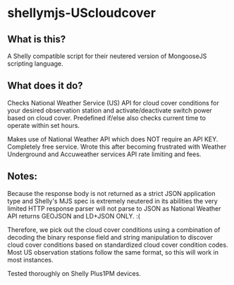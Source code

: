 # shellymjs-UScloudcover

## What is this?

A Shelly compatible script for their neutered version of MongooseJS scripting language.


## What does it do?

Checks National Weather Service (US) API for cloud cover conditions for your desired observation station and activate/deactivate switch power based on cloud cover.  Predefined if/else also checks current time to operate within set hours.

Makes use of National Weather API which does NOT require an API KEY.  Completely free service.  Wrote this after becoming frustrated with Weather Underground and Accuweather services API rate limiting and fees.


## Notes:

Because the response body is not returned as a strict JSON application type and Shelly's MJS spec is extremely neutered in its abilities the very limited HTTP response parser will not parse to JSON as National Weather API returns GEOJSON and LD+JSON ONLY.
:( 

Therefore, we pick out the cloud cover conditions using a combination of decoding the binary response field and string manipulation to discover cloud cover conditions based on standardized cloud cover condition codes.  Most US observation stations follow the same format, so this will work in most instances.

Tested thoroughly on Shelly Plus1PM devices.
